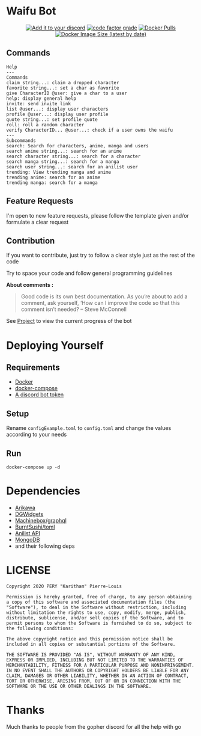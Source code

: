 # Waifu Bot

<p align="center">
  <a target="_blank" href="https://discord.com/oauth2/authorize?client_id=712332547694264341&permissions=1074097217&scope=bot" ><img alt="Add it to your discord" src="https://img.shields.io/badge/WaifuBot-ADD%20IT-brightgreen?style=for-the-badge"></a>
  <a target="_blank" href="https://www.codefactor.io/repository/github/karitham/waifubot"><img alt="code factor grade" src="https://img.shields.io/codefactor/grade/github/karitham/waifubot?color=brightgreen&style=for-the-badge"></a>
  <a target="_blank" href="https://hub.docker.com/repository/docker/karithamdocker/go-waifubot"><img alt="Docker Pulls" src="https://img.shields.io/docker/pulls/karithamdocker/go-waifubot?color=brightgreen&style=for-the-badge"></a>
  <a target="_blank" href="https://hub.docker.com/repository/docker/karithamdocker/go-waifubot"><img alt="Docker Image Size (latest by date)" src="https://img.shields.io/docker/image-size/karithamdocker/go-waifubot?color=brightgreen&style=for-the-badge"></a>
</p>

## Commands

```help
Help
---
Commands
claim string...: claim a dropped character
favorite string...: set a char as favorite
give CharacterID @user: give a char to a user
help: display general help
invite: send invite link
list @user...: display user characters
profile @user...: display user profile
quote string...: set profile quote
roll: roll a random character
verify CharacterID... @user...: check if a user owns the waifu
---
Subcommands
search: Search for characters, anime, manga and users
search anime string...: search for an anime
search character string...: search for a character
search manga string...: search for a manga
search user string...: search for an anilist user
trending: View trending manga and anime
trending anime: search for an anime
trending manga: search for a manga
```

## Feature Requests

I'm open to new feature requests, please follow the template given and/or formulate a clear request

## Contribution

If you want to contribute, just try to follow a clear style just as the rest of the code

Try to space your code and follow general programming guidelines

**About comments :**

> Good code is its own best documentation. As you’re about to add a comment, ask yourself, ‘How can I improve the code so that this comment isn’t needed?
– Steve McConnell

See [Project](https://github.com/Karitham/WaifuBot/projects/1) to view the current progress of the bot

# Deploying Yourself

## Requirements

- [Docker](https://docs.docker.com/get-docker/)
- [docker-compose](https://docs.docker.com/compose/install/)
- [A discord bot token](https://discord.com/developers)

## Setup

Rename `configExample.toml` to `config.toml` and change the values according to your needs

## Run

`docker-compose up -d`

# Dependencies

- [Arikawa](https://github.com/diamondburned/arikawa)
- [DGWidgets](https://github.com/diamondburned/dgwidgets)
- [Machinebox/graphql](https://github.com/machinebox/graphql)
- [BurntSushi/toml](github.com/BurntSushi/toml)
- [Anilist API](https://github.com/AniList/ApiV2-GraphQL-Docs)
- [MongoDB](https://mongodb.com)
- and their following deps

# LICENSE

```license
Copyright 2020 PERY "Karitham" Pierre-Louis

Permission is hereby granted, free of charge, to any person obtaining a copy of this software and associated documentation files (the "Software"), to deal in the Software without restriction, including without limitation the rights to use, copy, modify, merge, publish, distribute, sublicense, and/or sell copies of the Software, and to permit persons to whom the Software is furnished to do so, subject to the following conditions:

The above copyright notice and this permission notice shall be included in all copies or substantial portions of the Software.

THE SOFTWARE IS PROVIDED "AS IS", WITHOUT WARRANTY OF ANY KIND, EXPRESS OR IMPLIED, INCLUDING BUT NOT LIMITED TO THE WARRANTIES OF MERCHANTABILITY, FITNESS FOR A PARTICULAR PURPOSE AND NONINFRINGEMENT. IN NO EVENT SHALL THE AUTHORS OR COPYRIGHT HOLDERS BE LIABLE FOR ANY CLAIM, DAMAGES OR OTHER LIABILITY, WHETHER IN AN ACTION OF CONTRACT, TORT OR OTHERWISE, ARISING FROM, OUT OF OR IN CONNECTION WITH THE SOFTWARE OR THE USE OR OTHER DEALINGS IN THE SOFTWARE.
```

# Thanks

Much thanks to people from the gopher discord for all the help with go
